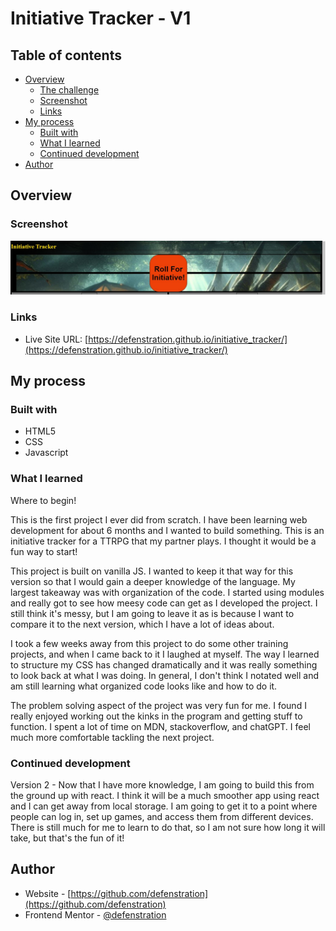 # Initiative Tracker - V1


## Table of contents

- [Overview](#overview)
  - [The challenge](#the-challenge)
  - [Screenshot](#screenshot)
  - [Links](#links)
- [My process](#my-process)
  - [Built with](#built-with)
  - [What I learned](#what-i-learned)
  - [Continued development](#continued-development)
- [Author](#author)

## Overview

### Screenshot

![](./assets/Screenshot%202024-08-16%20080952.jpg)

### Links

- Live Site URL: [https://defenstration.github.io/initiative_tracker/](https://defenstration.github.io/initiative_tracker/)

## My process

### Built with

- HTML5
- CSS
- Javascript

### What I learned

Where to begin!

This is the first project I ever did from scratch. I have been learning web development for about 6 months and I wanted to build something. This is an initiative tracker for a TTRPG that my partner plays. I thought it would be a fun way to start!

This project is built on vanilla JS. I wanted to keep it that way for this version so that I would gain a deeper knowledge of the language. My largest takeaway was with organization of the code. I started using modules and really got to see how meesy code can get as I developed the project. I still think it's messy, but I am going to leave it as is because I want to compare it to the next version, which I have a lot of ideas about.

I took a few weeks away from this project to do some other training projects, and when I came back to it I laughed at myself. The way I learned to structure my CSS has changed dramatically and it was really something to look back at what I was doing. In general, I don't think I notated well and am still learning what organized code looks like and how to do it. 

The problem solving aspect of the project was very fun for me. I found I really enjoyed working out the kinks in the program and getting stuff to function. I spent a lot of time on MDN, stackoverflow, and chatGPT. I feel much more comfortable tackling the next project.

### Continued development

Version 2 - Now that I have more knowledge, I am going to build this from the ground up with react. I think it will be a much smoother app using react and I can get away from local storage. I am going to get it to a point where people can log in, set up games, and access them from different devices. There is still much for me to learn to do that, so I am not sure how long it will take, but that's the fun of it!



## Author

- Website - [https://github.com/defenstration](https://github.com/defenstration)
- Frontend Mentor - [@defenstration](https://www.frontendmentor.io/profile/defenstration)
